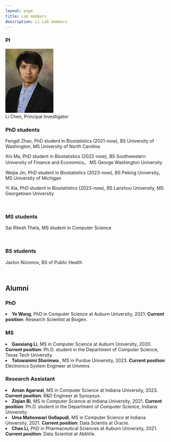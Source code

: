 ```yaml
---
layout: page
title: Lab members
description: Li Lab members
---
```



###  PI

<div class="container">
    <div class="row-fluid">
        <div class="span2">
                 <a href="../assets/pics/Chen.jpg">
            <img src="../assets/pics/Chen.jpg" height="200" width="150" title="Li Chen" alt="Li Chen"/>
        </a>
        </div>
    </div>
</div>
Li Chen, Principal Investigator 


<br/>


###  PhD students 

Fengdi Zhao, PhD student in Biostatistics (2021-now), BS University of Washington, MS University of North Carolina

Xin Ma, PhD student in Biostatistics (2022-now), BS Southwestern University of Finance and Economics， MS George Washington University

Weijia Jin, PhD student in Biostatistics (2023-now), BS Peking University, MS University of Michigan

Yi Xia, PhD student in Biostatistics (2023-now), BS Lanzhou University, MS Georgetown University


<br/>


###  MS students 

Sai Ritesh Thela, MS student in Computer Science

<br/>

###  BS students 

Javlon Nizomov, BS of Public Health

<br/>


## Alumni

###  PhD

<li> <strong>Ye Wang</strong>, PhD in Computer Science at Auburn University, 2021. 
<strong>Current position</strong>: Research Scientist at Biogen. </li>
    
###  MS

<li> <strong>Gaoxiang Li</strong>, MS in Computer Science at Auburn University, 2020. 
<strong>Current position</strong>: Ph.D. student in the Department of Computer Science, Texas Tech University. </li>

<li> <strong>Toluwanimi Shorinwa </strong>, MS in Purdue University, 2023. 
<strong>Current position</strong>: Electronics System Engineer at Ummins </li>


###  Research Assistant

<li> <strong>Aman Agarwal</strong>, MS in Computer Science at Indiana University, 2023. 
<strong>Current position</strong>: R&D Engineer at Synopsys.  
    
<li> <strong>Ziqian Bi</strong>, MS in Computer Science at Indiana University, 2021. 
<strong>Current position</strong>: Ph.D. student in the Department of Computer Science, Indiana University.  

<li> <strong>Uma Maheswari Gollapudi</strong>, MS in Computer Science at Indiana University, 2021. 
<strong>Current position</strong>: Data Scientis at Oracle. 
    
<li> <strong>Chao Li</strong>, PhD in Pharmaceutical Sciences at Auburn University, 2021. 
<strong>Current position</strong>: Data Scientist at AbbVie. </li>







